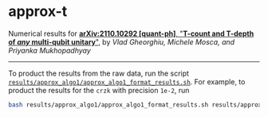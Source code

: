 # approx-t
Numerical results for [**arXiv:2110.10292 [quant-ph]**, "**T-count and T-depth of *any* multi-qubit unitary**"](https://arxiv.org/abs/2110.10292), by *Vlad Gheorghiu, Michele Mosca, and Priyanka Mukhopadhyay*

---

To product the results from the raw data, run the script
[`results/approx_algo1/approx_algo1_format_results.sh`](https://github.com/vsoftco/approx-t/blob/main/results/approx_algo1/approx_algo1_format_results.sh).
For example, to product the results for the `crzk` with precision `1e-2`, run

```bash
bash results/approx_algo1/approx_algo1_format_results.sh results/approx_algo1/raw/crzk 1e-2
```
